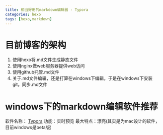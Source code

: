 ```yaml
---
title: 相当好用的markdown编辑器 - Typora
categories: hexo
tags: [hexo,markdown]
---
```


# 目前博客的架构
1. 使用hexo将.md文件生成静态文件
2. 使用nginx做web服务器提供web访问
3. 使用github托管.md文件
4. 关于.md文件编辑，还是打算在windows下编辑，于是在windows下安装git，同步.md文件
   <!--more-->
# windows下的markdown编辑软件推荐
软件名称： [Typora](http://www.typora.io/#windows)
功能：实时预览
最大特点：漂亮(其实是为mac设计的软件，目前windows是beta版)
